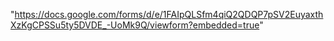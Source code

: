  "https://docs.google.com/forms/d/e/1FAIpQLSfm4qiQ2QDQP7pSV2EuyaxthXzKgCPSSu5ty5DVDE_-UoMk9Q/viewform?embedded=true"
